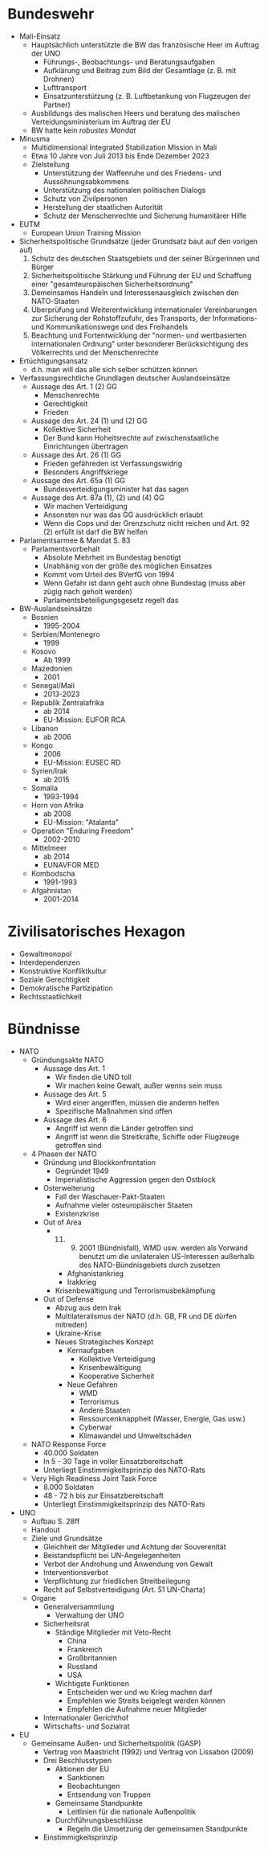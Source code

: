 # Bundeswehr 
+ Mali-Einsatz
	+ Hauptsächlich unterstützte die BW das französische Heer im Auftrag der UNO 
		+ Führungs-, Beobachtungs- und Beratungsaufgaben
		+ Aufklärung und Beitrag zum Bild der Gesamtlage (z. B. mit Drohnen)
		+ Lufttransport
		+ Einsatzunterstützung (z. B. Luftbetankung von Flugzeugen der Partner)
	+ Ausbildungs des malischen Heers und beratung des malischen Verteidungsministerium im Auftrag der EU
	+ BW hatte kein *robustes Mandat* 
+ Minusma
	+ Multidimensional Integrated Stabilization Mission in Mali
	+ Etwa 10 Jahre von Juli 2013 bis Ende Dezember 2023
	+ Zielstellung
		+ Unterstützung der Waffenruhe und des Friedens- und Aussöhnungsabkommens
		+ Unterstützung des nationalen politischen Dialogs
		+ Schutz von Zivilpersonen
		+ Herstellung der staatlichen Autorität
		+ Schutz der Menschenrechte und Sicherung humanitärer Hilfe
+ EUTM
	+ European Union Training Mission
+ Sicherheitspolitische Grundsätze (jeder Grundsatz baut auf den vorigen auf)
	1. Schutz des deutschen Staatsgebiets und der seiner Bürgerinnen und Bürger
	2. Sicherheitspolitische Stärkung und Führung der EU und Schaffung einer "gesamteuropäischen Sicherheitsordnung"
	3. Demeinsames Handeln und Interessenausgleich zwischen den NATO-Staaten
	4. Überprüfung und Weiterentwicklung internationaler Vereinbarungen zur Sicherung der Rohstoffzufuhr, des Transports, der Informations- und Kommunikationswege und des Freihandels
	5. Beachtung und Fortentwicklung der "normen- und wertbasierten internationalen Ordnung" unter besonderer Berücksichtigung des Völkerrechts und der Menschenrechte
+ Ertüchtigungsansatz
	+ d.h. man will das alle sich selber schützen können
+ Verfassungsrechtliche Grundlagen deutscher Auslandseinsätze
	+ Aussage des Art. 1 (2) GG
		+ Menschenrechte
		+ Gerechtigkeit
		+ Frieden
	+ Aussage des Art. 24 (1) und (2) GG
		+ Kollektive Sicherheit
		+ Der Bund kann Hoheitsrechte auf zwischenstaatliche Einrichtungen übertragen
	+ Aussage des Art. 26 (1) GG
		+ Frieden gefähreden ist Verfassungswidrig
		+ Besonders Angriffskriege
	+ Aussage des Art. 65a (1) GG
		+ Bundesverteidigungsminister hat das sagen
	+ Aussage des Art. 87a (1), (2) und (4) GG
		+ Wir machen Verteidigung
		+ Ansonsten nur was das GG ausdrücklich erlaubt
		+ Wenn die Cops und der Grenzschutz nicht reichen und Art. 92 (2) erfüllt ist darf die BW helfen
+ Parlamentsarmee & Mandat S. 83
	+ Parlamentsvorbehalt
		+ Absolute Mehrheit im Bundestag benötigt
		+ Unabhänig von der größe des möglichen Einsatzes 
		+ Kommt vom Urteil des BVerfG von 1994
		+ Wenn Gefahr ist dann geht auch ohne Bundestag (muss aber zügig nach geholt werden)
		+ Parlamentsbeteiligungsgesetz regelt das
+ BW-Auslandseinsätze
	+ Bosnien
		+ 1995-2004
	+ Serbien/Montenegro
		+ 1999
	+ Kosovo
		+ Ab 1999
	+ Mazedonien
		+ 2001
	+ Senegal/Mali
		+ 2013-2023
	+ Republik Zentralafrika
		+ ab 2014
		+ EU-Mission: EUFOR RCA
	+ Libanon
		+ ab 2006
	+ Kongo
		+ 2006
		+ EU-Mission: EUSEC RD
	+ Syrien/Irak
		+ ab 2015
	+ Somalia
		+ 1993-1994
	+ Horn von Afrika
		+ ab 2008
		+ EU-Mission: "Atalanta"
	+ Operation "Enduring Freedom"
		+ 2002-2010
	+ Mittelmeer
		+ ab 2014
		+ EUNAVFOR MED
	+ Kombodscha
		+ 1991-1993
	+ Afgahnistan
		+ 2001-2014
# Zivilisatorisches Hexagon
+ Gewaltmonopol
+ Interdependenzen
+ Konstruktive Konfliktkultur
+ Soziale Gerechtigkeit
+ Demokratische Partizipation
+ Rechtsstaatlichkeit
# Bündnisse
+ NATO
	+ Gründungsakte NATO
		+ Aussage des Art. 1
			+ Wir finden die UNO toll
			+ Wir machen keine Gewalt, außer wenns sein muss
		+ Aussage des Art. 5
			+ Wird einer angeriffen, müssen die anderen helfen
			+ Spezifische Maßnahmen sind offen
		+ Aussage des Art. 6
			+ Angriff ist wenn die Länder getroffen sind
			+ Angriff ist wenn die Streitkräfte, Schiffe oder Flugzeuge getroffen sind
	+ 4 Phasen der NATO
		+ Gründung und Blockkonfrontation
			+ Gegründet 1949
			+ Imperialistische Aggression gegen den Ostblock
		+ Osterweiterung
			+ Fall der Waschauer-Pakt-Staaten
			+ Aufnahme vieler osteuropäischer Staaten
			+ Existenzkrise
		+ Out of Area
			+ 11. 9. 2001 (Bündnisfall), WMD usw. werden als Vorwand benutzt um die unilateralen US-Interessen außerhalb des NATO-Bündnisgebiets durch zusetzen
				+ Afghanistankrieg
				+ Irakkrieg
			+ Krisenbewältigung und Terrorismusbekämpfung
		+ Out of Defense
			+ Abzug aus dem Irak
			+ Multilateralismus der NATO (d.h. GB, FR und DE dürfen mitreden)
			+ Ukraine-Krise
			+ Neues Strategisches Konzept
				+ Kernaufgaben
					+ Kollektive Verteidigung
					+ Krisenbewältigung
					+ Kooperative Sicherheit
				+ Neue Gefahren
					+ WMD
					+ Terrorismus
					+ Andere Staaten
					+ Ressourcenknappheit (Wasser, Energie, Gas usw.)
					+ Cyberwar
					+ Klimawandel und Umweltschäden
	+ NATO Response Force
		+ 40.000 Soldaten 
		+ In 5 - 30 Tage in voller Einsatzbereitschaft
		+ Unterliegt Einstimmigkeitsprinzip des NATO-Rats
	+ Very High Readiness Joint Task Force
		+ 8.000 Soldaten
		+ 48 - 72 h bis zur Einsatzbereitschaft
		+ Unterliegt Einstimmigkeitsprinzip des NATO-Rats 
+ UNO
	+ Aufbau S. 28ff 
	+ Handout
	+ Ziele und Grundsätze
		+ Gleichheit der Mitglieder und Achtung der Souverenität
		+ Beistandspflicht bei UN-Angelegenheiten
		+ Verbot der Androhung und Anwendung von Gewalt
		+ Interventionsverbot
		+ Verpflichtung zur friedlichen Streitbeilegung
		+ Recht auf Selbstverteidigung (Art. 51 UN-Charta)
	+ Organe
		+ Generalversammlung
			+ Verwaltung der UNO
		+ Sicherheitsrat
			+ Ständige Mitglieder mit Veto-Recht
				+ China
				+ Frankreich
				+ Großbritannien
				+ Russland
				+ USA
			+ Wichtigste Funktionen
				+ Entscheiden wer und wo Krieg machen darf
				+ Empfehlen wie Streits beigelegt werden können
				+ Empfehlen die Aufnahme neuer Mitglieder
		+ Internationaler Gerichthof
		+ Wirtschafts- und Sozialrat
+ EU
	+ Gemeinsame Außen- und Sicherheitspolitik (GASP)
		+ Vertrag von Maastricht (1992) und Vertrag von Lissabon (2009)
		+ Drei Beschlusstypen
			+ Aktionen der EU
				+ Sanktionen
				+ Beobachtungen
				+ Entsendung von Truppen
			+ Gemeinsame Standpunkte
				+ Leitlinien für die nationale Außenpolitik
			+ Durchführungsbeschlüsse
				+ Regeln die Umsetzung der gemeinsamen Standpunkte
		+ Einstimmigkeitsprinzip
